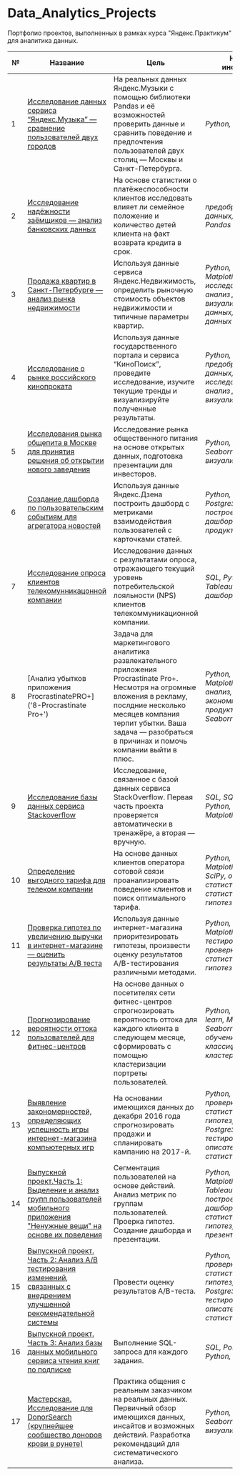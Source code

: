 # Data_Analytics_Projects
Портфолио проектов, выполненных в рамках курса "Яндекс.Практикум" для аналитика данных.


№ | Название | Цель | Навыки и инструменты
--|----------|----------|------------
1| [Исследование данных сервиса “Яндекс.Музыка” — сравнение пользователей двух городов](1-yandex_music) | На реальных данных Яндекс.Музыки c помощью библиотеки Pandas и её возможностей проверить данные и сравнить поведение и предпочтения пользователей двух столиц — Москвы и Санкт-Петербурга. | *Python, Pandas* |
2| [Исследование надёжности заёмщиков — анализ банковских данных](2-bank_borrower) | На основе статистики о платёжеспособности клиентов исследовать влияет ли семейное положение и количество детей клиента на факт возврата кредита в срок. | *предобработка данных, Python, Pandas* |
3| [Продажа квартир в Санкт-Петербурге — анализ рынка недвижимости](3-sale_flat_spb) | Используя данные сервиса Яндекс.Недвижимость, определить рыночную стоимость объектов недвижимости и типичные параметры квартир. | *Python, Pandas, Matplotlib, исследовательский анализ данных, визуализация данных,предобработка данных* |
4| [Исследование о рынке российского кинопроката](4-ros_film) | Используя данные государственного портала и сервиса “КиноПоиск”, проведите исследование, изучите текущие тренды и визуализируйте полученные результаты. | *Python, Pandas, предобработка данных, исследовательский анализ данных, визуализация данных* |
5| [Исследования рынка общепита в Москве для принятия решения об открытии нового заведения](5-mos_cafe) | Исследование рынка общественного питания на основе открытых данных, подготовка презентации для инвесторов. | *Python, Pandas, Seaborn, Plotly, визуализация данных* |
6| [Создание дашборда по пользовательским событиям для агрегатора новостей](6-yandex_dzen) | Используя данные Яндекс.Дзена построить дашборд с метриками взаимодействия пользователей с карточками статей. | *Python, SQL, PostgreSQL, Tableau, построение дашбордов, продуктовые метрики* |
7| [Исследование опроса клиентов телекомунникацонной компании](7-telecom) | Исследование данных с результатами опроса, отражающего текущий уровень потребительской лояльности (NPS) клиентов телекоммуникационной компании. | *SQL, Python, Pandas, Tableau, построение дашбордов* |
8| [Анализ убытков приложения ProcrastinatePRO+]('8-Procrastinate Pro+') | Задача для маркетингового аналитика развлекательного приложения Procrastinate Pro+. Несмотря на огромные вложения в рекламу, послдние несколько месяцев компания терпит убытки. Ваша задача — разобраться в причинах и помочь компании выйти в плюс. | *Python, Pandas, Matplotlib, когортный анализ, юнит-экономика, продуктовые метрики, Seaborn* |
9| [Исследование базы данных сервиса Stackoverflow](9-SQL_Stackoverflow) | Исследование, связанное с базой данных сервиса StackOverflow. Первая часть проекта проверяется автоматически в тренажёре, а вторая — вручную. | *SQL, SQLAlchemy, Python, Pandas, Matplotlib, Seaborn* |
10| [Определение выгодного тарифа для телеком компании](10-tarif_telecom) | На основе данных клиентов оператора сотовой связи проанализировать поведение клиентов и поиск оптимального тарифа. | *Python, Pandas, Matplotlib, NymPy, SciPy, описательная статистика, проверка статистических гипотез* |
11| [Проверка гипотез по увеличению выручки в интернет-магазине — оценить результаты A/B теста](11-online_store_AB_test) | Используя данные интернет-магазина приоритезировать гипотезы, произвести оценку результатов A/B-тестирования различными методами.| *Python, Pandas, Matplotlib, SciPy, A/B-тестирование, проверка статистических гипотез* |
12| [Прогнозирование вероятности оттока пользователей для фитнес-центров](12-fitness) | На основе данных о посетителях сети фитнес-центров спрогнозировать вероятность оттока для каждого клиента в следующем месяце, сформировать с помощью кластеризации портреты пользователей. | *Python, Pandas, Scikit-learn, Matplotlib, Seaborn, машинное обучение, классификация, кластеризация* |
13| [Выявление закономерностей, определяющих успешность игры интернет-магазина компьютерных игр](13-computer_game) | На основании имеющихся данных до декабря 2016 года спрогнозировать продажи и спланировать кампанию на 2017-й. | *Python, Pandas, проверка статистических гипотез, SQL, PostgreSQL, A/B-тестирование, описательная статистика* | 
14| [Выпускной проект.Часть 1: Выделение и анализ групп пользователей мобильного приложения "Ненужные вещи" на основе их поведения](14-senior_project_1_nenuzh_v) | Сегментация пользователей на основе действий. Анализ метрик по группам пользователей. Проерка гипотез. Создание дашборда и презентации. | *Python, Pandas, Matplotlib, SciPy, Tableau, PowerPoint, построение дашбордов, проверка статистических гипотез, создание презентаций*
15| [Выпускной проект. Часть 2: Анализ A/B тестирования изменений, связанных с внедрением улучшенной рекомендательной системы](15-senior_project_2_AB_test) | Провести оценку результатов A/B-теста. | *Python, Pandas, проверка статистических гипотез, SQL, PostgreSQL, A/B-тестирование, описательная статистика* |
16| [Выпускной проект. Часть 3: Анализ базы данных мобильного сервиса чтения книг по подписке](16-senior_project_3_sql) | Выполнение SQL-запроса для каждого задания. | *SQL, PostgreSQ, Python, Pandas,* |
17| [Мастерская. Исследование для DonorSearch (крупнейшее сообщество доноров крови в рунете)](17-DonorSearch) | Практика общения с реальным заказчиком на реальных данных. Первичный обзор имеющихся данных, инсайтов и возможных действий. Разработка рекомендаций для систематического анализа. | *Python, Pandas, Seaborn, Plotly, визуализация данных*  



